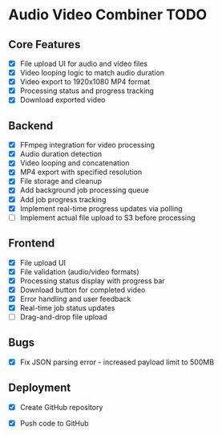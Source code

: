 # Audio Video Combiner TODO

## Core Features
- [x] File upload UI for audio and video files
- [x] Video looping logic to match audio duration
- [x] Video export to 1920x1080 MP4 format
- [x] Processing status and progress tracking
- [x] Download exported video

## Backend
- [x] FFmpeg integration for video processing
- [x] Audio duration detection
- [x] Video looping and concatenation
- [x] MP4 export with specified resolution
- [x] File storage and cleanup
- [x] Add background job processing queue
- [x] Add job progress tracking
- [x] Implement real-time progress updates via polling
- [ ] Implement actual file upload to S3 before processing

## Frontend
- [x] File upload UI
- [x] File validation (audio/video formats)
- [x] Processing status display with progress bar
- [x] Download button for completed video
- [x] Error handling and user feedback
- [x] Real-time job status updates
- [ ] Drag-and-drop file upload

## Bugs
- [x] Fix JSON parsing error - increased payload limit to 500MB

## Deployment
- [x] Create GitHub repository
- [x] Push code to GitHub

